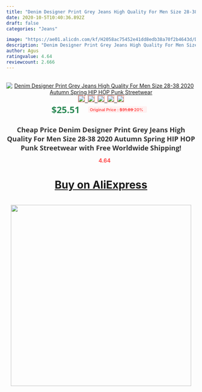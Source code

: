 ```yaml
---
title: "Denim Designer Print Grey Jeans High Quality For Men Size 28-38 2020 Autumn Spring HIP HOP Punk Streetwear"
date: 2020-10-5T10:40:36.892Z
draft: false
categories: "Jeans"

image: "https://ae01.alicdn.com/kf/H2058ac75452e41dd8edb38a70f2b4643d/Denim-Designer-Print-Grey-Jeans-High-Quality-For-Men-Size-28-38-2020-Autumn-Spring-HIP.jpg"
description: "Denim Designer Print Grey Jeans High Quality For Men Size 28-38 2020 Autumn Spring HIP HOP Punk Streetwear"
author: Agus
ratingvalue: 4.64
reviewcount: 2.666
---
```

<br>
<div style="text-align: center;">
<a href="https://s.click.aliexpress.com/e/_9JY3db" target="_blank" rel="nofollow noopener noreferrer"><img alt="Denim Designer Print Grey Jeans High Quality For Men Size 28-38 2020 Autumn Spring HIP HOP Punk Streetwear" class="magnifier-image" src="https://ae01.alicdn.com/kf/H2058ac75452e41dd8edb38a70f2b4643d/Denim-Designer-Print-Grey-Jeans-High-Quality-For-Men-Size-28-38-2020-Autumn-Spring-HIP.jpg_640x640.jpg">
<br>
<img style="border:1px solid salmon" src="https://ae01.alicdn.com/kf/H2058ac75452e41dd8edb38a70f2b4643d/Denim-Designer-Print-Grey-Jeans-High-Quality-For-Men-Size-28-38-2020-Autumn-Spring-HIP.jpg_120x120.jpg">&nbsp;&nbsp;<img style="border:1px solid salmon" src="https://ae01.alicdn.com/kf/Hb3be5d5e307946e98a2354395ebbe1feG/Denim-Designer-Print-Grey-Jeans-High-Quality-For-Men-Size-28-38-2020-Autumn-Spring-HIP.jpg_120x120.jpg">&nbsp;&nbsp;<img style="border:1px solid salmon" src="https://ae01.alicdn.com/kf/H0a9987c2b9da4397a8caaf511d3c55dbL/Denim-Designer-Print-Grey-Jeans-High-Quality-For-Men-Size-28-38-2020-Autumn-Spring-HIP.jpg_120x120.jpg">&nbsp;&nbsp;<img style="border:1px solid salmon" src="https://ae01.alicdn.com/kf/H931b3faa4c244ba7a05baa5195539317F/Denim-Designer-Print-Grey-Jeans-High-Quality-For-Men-Size-28-38-2020-Autumn-Spring-HIP.jpg_120x120.jpg">&nbsp;&nbsp;<img style="border:1px solid salmon" src="https://ae01.alicdn.com/kf/H87f1c8f60c384015b5a0b04999972bddM/Denim-Designer-Print-Grey-Jeans-High-Quality-For-Men-Size-28-38-2020-Autumn-Spring-HIP.jpg_120x120.jpg"></a></div><br0>
<div style="text-align: center;"><span style="background-color: white; border: 0px; box-sizing: border-box; color: seagreen; display: inline-block; font-family: &quot;open sans&quot; , &quot;arial&quot; , &quot;helvetica&quot; , sans-serif , &quot;heiti&quot;; font-size: 24px; font-stretch: inherit; font-weight: 700; line-height: inherit; margin: 0px 10px 0px 0px; padding: 0px; vertical-align: middle;">$25.51 </span>
<span style="background: rgb(255 , 241 , 241); border-radius: 3px; border: 0px; box-sizing: border-box; color: #ff4747; display: inline-block; font-family: inherit; font-size: 12px; font-stretch: inherit; font-style: inherit; font-variant: inherit; font-weight: 600; line-height: inherit; margin: 0px; padding: 2px 5px; transform: scale(0.9); vertical-align: middle;">Original Price : <b style="text-decoration: line-through;">$31.89 </b> 20%&nbsp;&nbsp;</span></div>
<h1 style="color: #333333; display: inline-block; font-family: &quot;open sans&quot; , &quot;arial&quot; , &quot;helvetica&quot; , sans-serif , &quot;heiti&quot;; font-size: 18px; font-stretch: inherit; font-weight: 700; text-align: center;">Cheap Price Denim Designer Print Grey Jeans High Quality For Men Size 28-38 2020 Autumn Spring HIP HOP Punk Streetwear with Free Worldwide Shipping!</h1>
<div style="color: #ff4747; text-align: center;">
<img src="https://4.bp.blogspot.com/-M0ZcTcb-5uY/XleCXlxnR4I/AAAAAAAAAEc/OrjgMkXV1oMQFaCRZj5HQwOCBcu3w1FegCPcBGAYYCw/s1600/star.png" style="height: 15px;">&nbsp;<b>4.64</b></div>
<div class="button_cont" align="center"><a class="buynow_a" href="https://s.click.aliexpress.com/e/_9JY3db" target="_blank" rel="nofollow noopener noreferrer"><H1>Buy on AliExpress</H1></a></div><br>
<div class="separator" style="clear: both; text-align: center;">
<img src="https://lh3.googleusercontent.com/-pTy5HemUv9M/XlePHvY0dAI/AAAAAAAAAE4/0nX5iRUoIWY8eMW9Dpxeirr157OZliDIgCLcBGAsYHQ/s1600/badge.gif" width="480">
</div>
